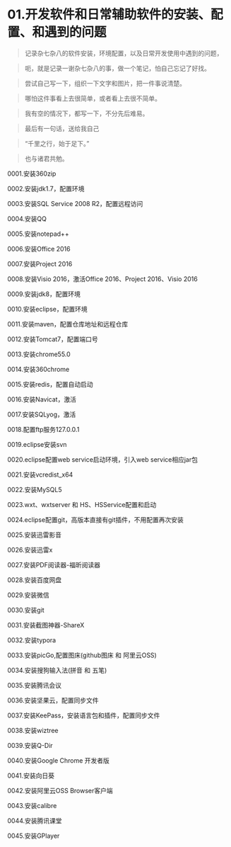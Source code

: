 # 01.开发软件和日常辅助软件的安装、配置、和遇到的问题

> 记录杂七杂八的软件安装，环境配置，以及日常开发使用中遇到的问题，
  
> 呃，就是记录一谢杂七杂八的事，做一个笔记，怕自己忘记了好找。
  
> 尝试自己写一下，组织一下文字和图片，把一件事说清楚。
  
> 哪怕这件事看上去很简单，或者看上去很不简单。
  
> 我有空的情况下，都写一下，不分先后难易。
  
> 最后有一句话，送给我自己
  
> “千里之行，始于足下。”
  
> 也与诸君共勉。
  

0001.安装360zip

0002.安装jdk1.7，配置环境

0003.安装SQL Service 2008 R2，配置远程访问

0004.安装QQ

0005.安装notepad++

0006.安装Office 2016

0007.安装Project 2016

0008.安装Visio 2016，激活Office 2016、Project 2016、Visio 2016

0009.安装jdk8，配置环境

0010.安装eclipse，配置环境

0011.安装maven，配置仓库地址和远程仓库

0012.安装Tomcat7，配置端口号

0013.安装chrome55.0

0014.安装360chrome

0015.安装redis，配置自动启动

0016.安装Navicat，激活

0017.安装SQLyog，激活

0018.配置ftp服务127.0.0.1

0019.eclipse安装svn

0020.eclipse配置web service启动环境，引入web service相应jar包

0021.安装vcredist_x64

0022.安装MySQL5

0023.wxt、wxtserver 和 HS、HSService配置和启动

0024.eclipse配置git，高版本直接有git插件，不用配置再次安装

0025.安装迅雷影音

0026.安装迅雷x

0027.安装PDF阅读器-福昕阅读器

0028.安装百度网盘

0029.安装微信

0030.安装git

0031.安装截图神器-ShareX

0032.安装typora

0033.安装picGo,配置图床(github图床 和 阿里云OSS)

0034.安装搜狗输入法(拼音 和 五笔)

0035.安装腾讯会议

0036.安装坚果云，配置同步文件

0037.安装KeePass，安装语言包和插件，配置同步文件

0038.安装wiztree

0039.安装Q-Dir

0040.安装Google Chrome 开发者版

0041.安装向日葵

0042.安装阿里云OSS Browser客户端

0043.安装calibre

0044.安装腾讯课堂

0045.安装GPlayer
